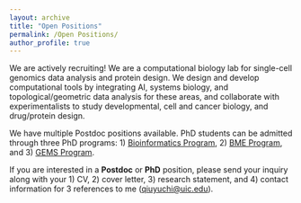 ```yaml
---
layout: archive
title: "Open Positions"
permalink: /Open Positions/
author_profile: true
---
```


We are actively recruiting! We are a computational biology lab for single-cell genomics data analysis and protein design. We design and develop computational tools by integrating AI, systems biology, and topological/geometric data analysis for these areas, and collaborate with experimentalists to study developmental, cell and cancer biology, and drug/protein design.

We have multiple Postdoc positions available. PhD students can be admitted through three PhD programs: 1) [Bioinformatics Program](https://bme.uic.edu/graduate/phd-programs/phd-bioinformatics/), 2) [BME Program](https://bme.uic.edu/graduate/phd-programs/phd-bme/), and 3) [GEMS Program](https://chicago.medicine.uic.edu/education/masters-doctoral/gems/apply/). 

If you are interested in a **Postdoc** or **PhD** position, please send your inquiry along with your 1) CV, 2) cover letter, 3) research statement, and 4) contact information for 3 references to me (qiuyuchi@uic.edu).
